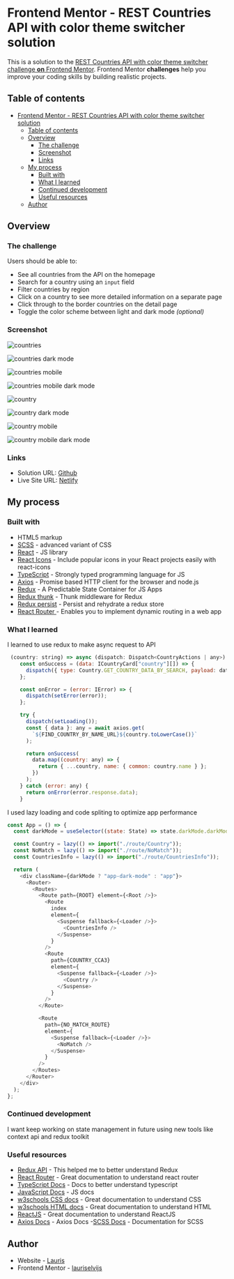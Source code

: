 # Frontend Mentor - REST Countries API with color theme switcher solution

This is a solution to the [REST Countries API with color theme switcher challenge **on** Frontend Mentor](https://www.frontendmentor.io/challenges/rest-countries-api-with-color-theme-switcher-5cacc469fec04111f7b848ca). Frontend Mentor **challenges** help you improve your coding skills by building realistic projects.

## Table of contents

- [Frontend Mentor - REST Countries API with color theme switcher solution](#frontend-mentor---rest-countries-api-with-color-theme-switcher-solution)
  - [Table of contents](#table-of-contents)
  - [Overview](#overview)
    - [The challenge](#the-challenge)
    - [Screenshot](#screenshot)
    - [Links](#links)
  - [My process](#my-process)
    - [Built with](#built-with)
    - [What I learned](#what-i-learned)
    - [Continued development](#continued-development)
    - [Useful resources](#useful-resources)
  - [Author](#author)

## Overview

### The challenge

Users should be able to:

- See all countries from the API on the homepage
- Search for a country using an `input` field
- Filter countries by region
- Click on a country to see more detailed information on a separate page
- Click through to the border countries on the detail page
- Toggle the color scheme between light and dark mode _(optional)_

### Screenshot

![countries](https://user-images.githubusercontent.com/85683069/162770021-aca6be56-65cc-4c38-a663-821726b51387.png)

![countries dark mode](https://user-images.githubusercontent.com/85683069/162770024-95eacf46-5570-4e08-afb9-7b3aa35a4c16.png)

![countries mobile](https://user-images.githubusercontent.com/85683069/162770029-ffa2c180-8f94-461d-a3a4-530356dd1406.png)

![countries mobile dark mode](https://user-images.githubusercontent.com/85683069/162770032-91bee71e-ef91-4ba5-9871-8427c0d63110.png)

![country](https://user-images.githubusercontent.com/85683069/162770035-8b581c52-3726-4566-b052-202153fb873d.png)

![country dark mode](https://user-images.githubusercontent.com/85683069/162770038-35d170a0-c1c5-4fff-a89b-c9859de7b67e.png)

![country mobile](https://user-images.githubusercontent.com/85683069/162770039-cc90006f-b4da-4351-ac4f-bfea2382546d.png)

![country mobile dark mode](https://user-images.githubusercontent.com/85683069/162770041-f391ebc1-247d-4317-8b01-d69a1a381b1f.png)

### Links

- Solution URL: [Github](https://github.com/lauriselvijs/countries-api)
- Live Site URL: [Netlify](https://d25a1f-countries-api.netlify.app/)

## My process

### Built with

- HTML5 markup
- [SCSS](https://sass-lang.com/) - advanced variant of CSS
- [React](https://reactjs.org/) - JS library
- [React Icons](https://react-icons.github.io/react-icons/) - Include popular icons in your React projects easily with react-icons
- [TypeScript](https://www.typescriptlang.org/) - Strongly typed programming language for JS
- [Axios](https://github.com/axios/axios) - Promise based HTTP client for the browser and node.js
- [Redux](https://redux.js.org/) - A Predictable State Container for JS Apps
- [Redux thunk](https://github.com/reduxjs/redux-thunk) - Thunk middleware for Redux
- [Redux persist](https://github.com/rt2zz/redux-persist) - Persist and rehydrate a redux store
- [React Router ](https://v5.reactrouter.com/web/guides/quick-start) - Enables you to implement dynamic routing in a web app

### What I learned

I learned to use redux to make async request to API

```js
 (country: string) => async (dispatch: Dispatch<CountryActions | any>) => {
    const onSuccess = (data: ICountryCard["country"][]) => {
      dispatch({ type: Country.GET_COUNTRY_DATA_BY_SEARCH, payload: data });
    };

    const onError = (error: IError) => {
      dispatch(setError(error));
    };

    try {
      dispatch(setLoading());
      const { data }: any = await axios.get(
        `${FIND_COUNTRY_BY_NAME_URL}${country.toLowerCase()}`
      );

      return onSuccess(
        data.map((country: any) => {
          return { ...country, name: { common: country.name } };
        })
      );
    } catch (error: any) {
      return onError(error.response.data);
    }
```

I used lazy loading and code spliting to optimize app performance

```js
const App = () => {
  const darkMode = useSelector((state: State) => state.darkMode.darkMode);

  const Country = lazy(() => import("./route/Country"));
  const NoMatch = lazy(() => import("./route/NoMatch"));
  const CountriesInfo = lazy(() => import("./route/CountriesInfo"));

  return (
    <div className={darkMode ? "app-dark-mode" : "app"}>
      <Router>
        <Routes>
          <Route path={ROOT} element={<Root />}>
            <Route
              index
              element={
                <Suspense fallback={<Loader />}>
                  <CountriesInfo />
                </Suspense>
              }
            />
            <Route
              path={COUNTRY_CCA3}
              element={
                <Suspense fallback={<Loader />}>
                  <Country />
                </Suspense>
              }
            />
          </Route>

          <Route
            path={NO_MATCH_ROUTE}
            element={
              <Suspense fallback={<Loader />}>
                <NoMatch />
              </Suspense>
            }
          />
        </Routes>
      </Router>
    </div>
  );
};
```

### Continued development

I want keep working on state management in future using new tools like context api and redux toolkit

### Useful resources

- [Redux API](https://redux.js.org/api/api-reference) - This helped me to better understand Redux
- [React Router](https://reactrouter.com/docs/en/v6) - Great documentation to understand react router
- [TypeScript Docs](https://www.typescriptlang.org/docs/) - Docs to better understand typescript
- [JavaScript Docs](https://developer.mozilla.org/en-US/docs/Web/JavaScript) - JS docs
- [w3schools CSS docs](https://www.w3schools.com/css/default.asp) - Great documentation to understand CSS
- [w3schools HTML docs](https://www.w3schools.com/html/default.asp) - Great documentation to understand HTML
- [ReactJS](https://reactjs.org/docs/getting-started.html) - Great documentation to understand ReactJS
- [Axios Docs](https://reactjs.org/docs/getting-started.html) - Axios Docs -[SCSS Docs](https://sass-lang.com/documentation) - Documentation for SCSS

## Author

- Website - [Lauris](https://portfolio-rouge-seven.vercel.app/)
- Frontend Mentor - [lauriselvijs](https://www.frontendmentor.io/profile/lauriselvijs)
